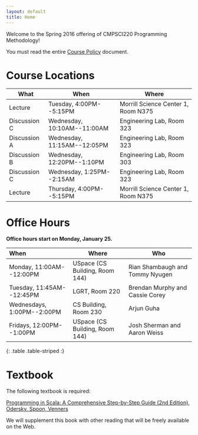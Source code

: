 ```yaml
---
layout: default
title: Home
---
```


Welcome to the Spring 2016 offering of CMPSCI220 Programming Methodology!

You must read the entire [Course Policy] document.

# Course Locations


<table class="table table-striped">
<thead>
  <tr><th>What</th><th>When</th><th>Where</th></tr>
</thead>
<tbody>
<tr><td>Lecture</td><td>Tuesday, 4:00PM--5:15PM</td><td>Morrill Science Center 1, Room N375</td></tr>
<tr><td>Discussion C</td><td>Wednesday, 10:10AM--11:00AM</td><td>Engineering Lab, Room 323</td></tr>
<tr><td>Discussion A</td><td>Wednesday, 11:15AM--12:05PM</td><td>Engineering Lab, Room 323</td></tr>
<tr><td>Discussion B</td><td>Wednesday, 12:20PM--1:10PM</td><td>Engineering Lab, Room 303</td></tr>
<tr><td>Discussion C</td><td>Wednesday, 1:25PM--2:15AM</td><td>Engineering Lab, Room 323</td></tr>
<tr><td>Lecture</td><td>Thursday, 4:00PM--5:15PM</td><td>Morrill Science Center 1, Room N375</td></tr>
</tbody>
</table>

# Office Hours

**Office hours start on Monday, January 25.**

| When                       | Where                                | Who                               |
|:---------------------------|--------------------------------------|-----------------------------------|
| Monday, 11:00AM--12:00PM   | USpace (CS Building, Room 144)       | Rian Shambaugh and Tommy Nyugen   |
| Tuesday, 11:45AM--12:45PM  | LGRT, Room 220                       | Brendan Murphy and Cassie Corey   |
| Wednesdays, 1:00PM--2:00PM | CS Building, Room 230                | Arjun Guha                        |
| Fridays, 12:00PM--1:00PM   | USpace (CS Building, Room 144)       | Josh Sherman and Aaron Weiss      |
{: .table .table-striped :}


# Textbook

The following textbook is required:

[Programming in Scala: A Comprehensive Step-by-Step Guide (2nd Edition), Odersky, Spoon, Venners][textbook]

We will supplement this book with other reading that will be freely available on
the Web.

[Course Policy]: ../policies
[textbook]: http://www.amazon.com/Programming-Scala-Comprehensive-Step-Step/dp/0981531644
